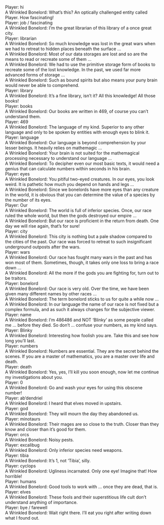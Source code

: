 Player: hi  
A Wrinkled Bonelord: What’s this? An optically challenged entity called Player. How fascinating!  
Player: job / fascinating  
A Wrinkled Bonelord: I’m the great librarian of this library of a once great city.  
Player: librarian  
A Wrinkled Bonelord: So much knowledge was lost in the great wars when we had to retreat to hidden places beneath the surface …  
A Wrinkled Bonelord: Most of our data storages are lost and so are the means to read or recreate some of them …  
A Wrinkled Bonelord: We had to use the primitive storage form of books to recreate some of the lost knowledge. In the past, we used far more advanced forms of storage …  
A Wrinkled Bonelord: Such as bound spirits but also means your puny brain would never be able to comprehend.  
Player: library  
A Wrinkled Bonelord: It’s a fine library, isn’t it? All this knowledge! All those books!  
Player: books  
A Wrinkled Bonelord: Our books are written in 469, of course you can’t understand them.  
Player: 469  
A Wrinkled Bonelord: The language of my kind. Superior to any other language and only to be spoken by entities with enough eyes to blink it.  
Player: language  
A Wrinkled Bonelord: Our language is beyond comprehension by your lesser beings. It heavily relies on mathemagic …  
A Wrinkled Bonelord: Your brain is not suited for the mathemagical processing necessary to understand our language …  
A Wrinkled Bonelord: To decipher even our most basic texts, it would need a genius that can calculate numbers within seconds in his brain.  
Player: eyes  
A Wrinkled Bonelord: You pitiful two-eyed creatures. In our eyes, you look weird. It is pathetic how much you depend on hands and legs …  
A Wrinkled Bonelord: Since we bonelords have more eyes than any creature in the world, it is obvious that you can determine the value of a species by the number of its eyes.  
Player: Our  
A Wrinkled Bonelord: The world is full of inferior species. Once, our race ruled the whole world, but then the gods destroyed our empire …  
A Wrinkled Bonelord: But our race is proficient in the return from death. One day we will rise again, that’s for sure!  
Player: city  
A Wrinkled Bonelord: This city is nothing but a pale shadow compared to the cities of the past. Our race was forced to retreat to such insignificant underground outposts after the wars.  
Player: wars  
A Wrinkled Bonelord: Our race has fought many wars in the past and has won most of them. Sometimes, though, it takes only one loss to bring a race down …  
A Wrinkled Bonelord: All the more if the gods you are fighting for, turn out to be traitors.  
Player: bonelord  
A Wrinkled Bonelord: Our race is very old. Over the time, we have been given many different names by other races …  
A Wrinkled Bonelord: The term bonelord sticks to us for quite a while now …  
A Wrinkled Bonelord: In our language the name of our race is not fixed but a complex formula, and as such it always changes for the subjective viewer.  
Player: name  
A Wrinkled Bonelord: I’m 486486 and NOT ‘Blinky’ as some people called me … before they died. So don’t … confuse your numbers, as my kind says.  
Player: Blinky  
A Wrinkled Bonelord: Interesting how foolish you are. Take this and see how long you’ll last.  
Player: numbers  
A Wrinkled Bonelord: Numbers are essential. They are the secret behind the scenes. If you are a master of mathematics, you are a master over life and death.  
Player: death  
A Wrinkled Bonelord: Yes, yes, I’ll kill you soon enough, now let me continue my investigations about you.  
Player: 0  
A Wrinkled Bonelord: Go and wash your eyes for using this obscene number!  
Player: ab’dendriel  
A Wrinkled Bonelord: I heard that elves moved in upstairs.  
Player: god  
A Wrinkled Bonelord: They will mourn the day they abandoned us.  
Player: minotaurs  
A Wrinkled Bonelord: Their mages are so close to the truth. Closer than they know and closer than it’s good for them.  
Player: orcs  
A Wrinkled Bonelord: Noisy pests.  
Player: excalibug  
A Wrinkled Bonelord: Only inferior species need weapons.  
Player: tibia  
A Wrinkled Bonelord: It’s 1, not ‘Tibia’, silly.  
Player: cyclops  
A Wrinkled Bonelord: Ugliness incarnated. Only one eye! Imagine that! How horrible!  
Player: humans  
A Wrinkled Bonelord: Good tools to work with … once they are dead, that is.  
Player: elves  
A Wrinkled Bonelord: These fools and their superstitious life cult don’t understand anything of importance.  
Player: bye / farewell  
A Wrinkled Bonelord: Wait right there. I’ll eat you right after writing down what I found out.  
